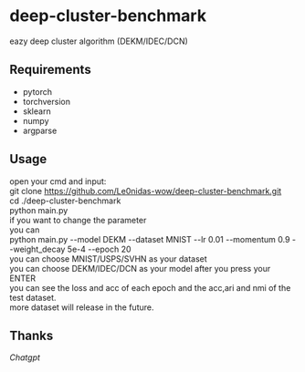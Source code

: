 # deep-cluster-benchmarkeazy deep cluster algorithm (DEKM/IDEC/DCN)## Requirements + pytorch+ torchversion+ sklearn+ numpy+ argparse## Usageopen your cmd and input:  git clone https://github.com/Le0nidas-wow/deep-cluster-benchmark.git  cd ./deep-cluster-benchmark  python main.py  if you want to change the parameter  you can   python main.py --model DEKM --dataset MNIST --lr 0.01 --momentum 0.9 --weight_decay 5e-4 --epoch 20  you can choose MNIST/USPS/SVHN as your dataset  you can choose DEKM/IDEC/DCN as your modelafter you press your ENTER  you can see the loss and acc of each epoch and the acc,ari and nmi of the test dataset.  more dataset will release in the future.## Thanks*Chatgpt*